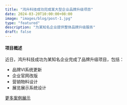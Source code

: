```yaml
---
title: "鸿升科技成功完成某大型企业品牌升级项目"
date: 2024-03-20T10:00:00+08:00
image: "images/blog/post-1.jpg"
type: "featured"
description: "为某知名企业提供整体品牌升级服务"
draft: false
---
```


#### 项目概述

近日，鸿升科技成功为某知名企业完成了品牌升级项目，包括：

- 品牌VI系统更新
- 企业官网改版
- 营销物料设计
- 展览展示系统设计

[更多案例展示](#)